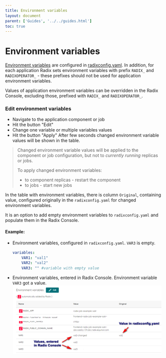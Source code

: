```yaml
---
title: Environment variables
layout: document
parent: ['Guides', '../../guides.html']
toc: true
---
```


# Environment variables

[Environment variables](../../docs/reference-radix-config/#variables) are configured in [radixconfig.yaml](../../docs/reference-radix-config/#variables). In addition, for each application Radix sets environment variables with prefix `RADIX_` and `RADIXOPERATOR_` - these prefixes should not be used for application environment variables.

Values of application environment variables can be overridden in the Radix Console, excluding those, prefixed with `RADIX_` and `RADIXOPERATOR_`.
### Edit environment variables
- Navigate to the application component or job
- Hit the button "Edit"
- Change one variable or multiple variables values
- Hit the button "Apply"
After few seconds changed environment variable values will be shown in the table.
> Changed environment variable values will be applied to the component or job configuration, but not to _currently running_ replicas or jobs. 
>
> To apply changed environment variables:
> - to component replicas - restart the component
> - to jobs - start new jobs
 
In the table with environment variables, there is column `Original`, containing value, configured originally in the `radixconfig.yaml` for changed environment variables. 

It is an option to add empty environment variables to `radixconfig.yaml` and populate them in the Radix Console.

#### Example:

- Environment variables, configured in `radixconfig.yaml`. `VAR3` is empty.
    ```yaml
    variables:
        VAR1: "val1"
        VAR2: "val2"
        VAR3: "" #variable with empty value
    ```

- Environment variables, entered in Radix Console. Environment variable `VAR3` got a value.
![Edited environment variables](./editable-env-vars.png)